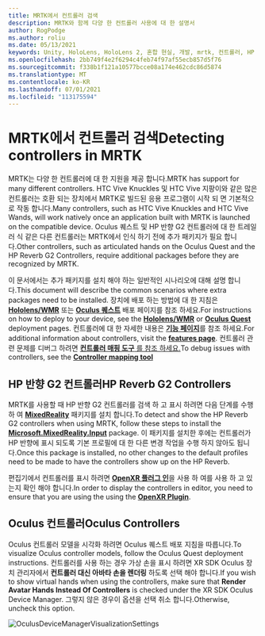 ```yaml
---
title: MRTK에서 컨트롤러 검색
description: MRTK와 함께 다양 한 컨트롤러 사용에 대 한 설명서
author: RogPodge
ms.author: roliu
ms.date: 05/13/2021
keywords: Unity, HoloLens, HoloLens 2, 혼합 현실, 개발, mrtk, 컨트롤러, HP 반향, oculus, HTC vive, 실습
ms.openlocfilehash: 2bb749f4e2f6294c4feb74f97af55ecb857d5f76
ms.sourcegitcommit: f338b1f121a10577bcce08a174e462cdc86d5874
ms.translationtype: MT
ms.contentlocale: ko-KR
ms.lasthandoff: 07/01/2021
ms.locfileid: "113175594"
---
```

# <a name="detecting-controllers-in-mrtk"></a><span data-ttu-id="abadf-104">MRTK에서 컨트롤러 검색</span><span class="sxs-lookup"><span data-stu-id="abadf-104">Detecting controllers in MRTK</span></span>

<span data-ttu-id="abadf-105">MRTK는 다양 한 컨트롤러에 대 한 지원을 제공 합니다.</span><span class="sxs-lookup"><span data-stu-id="abadf-105">MRTK has support for many different controllers.</span></span> <span data-ttu-id="abadf-106">HTC Vive Knuckles 및 HTC Vive 지팡이와 같은 많은 컨트롤러는 호환 되는 장치에서 MRTK로 빌드된 응용 프로그램이 시작 되 면 기본적으로 작동 합니다.</span><span class="sxs-lookup"><span data-stu-id="abadf-106">Many controllers, such as HTC Vive Knuckles and HTC Vive Wands, will work natively once an application built with MRTK is launched on the compatible device.</span></span> <span data-ttu-id="abadf-107">Oculus 퀘스트 및 HP 반향 G2 컨트롤러에 대 한 트레일러 식 같은 다른 컨트롤러는 MRTK에서 인식 하기 전에 추가 패키지가 필요 합니다.</span><span class="sxs-lookup"><span data-stu-id="abadf-107">Other controllers, such as articulated hands on the Oculus Quest and the HP Reverb G2 Controllers, require additional packages before they are recognized by MRTK.</span></span>

<span data-ttu-id="abadf-108">이 문서에서는 추가 패키지를 설치 해야 하는 일반적인 시나리오에 대해 설명 합니다.</span><span class="sxs-lookup"><span data-stu-id="abadf-108">This document will describe the common scenarios where extra packages need to be installed.</span></span> <span data-ttu-id="abadf-109">장치에 배포 하는 방법에 대 한 지침은 [**Hololens/WMR**](./wmr-mrtk.md) 또는 [**Oculus 퀘스트**](/windows/mixed-reality/mrtk-unity/supported-devices/oclus-quest-mrtk) 배포 페이지를 참조 하세요.</span><span class="sxs-lookup"><span data-stu-id="abadf-109">For instructions on how to deploy to your device, see the [**Hololens/WMR**](./wmr-mrtk.md) or [**Oculus Quest**](/windows/mixed-reality/mrtk-unity/supported-devices/oclus-quest-mrtk) deployment pages.</span></span> <span data-ttu-id="abadf-110">컨트롤러에 대 한 자세한 내용은 [**기능 페이지**](../features/input/controllers.md)를 참조 하세요.</span><span class="sxs-lookup"><span data-stu-id="abadf-110">For additional information about controllers, visit the [**features page**](../features/input/controllers.md).</span></span> <span data-ttu-id="abadf-111">컨트롤러 관련 문제를 디버그 하려면 [ **컨트롤러 매핑 도구** 를 참조 하세요.](../features/tools/controller-mapping-tool.md)</span><span class="sxs-lookup"><span data-stu-id="abadf-111">To debug issues with controllers, see the [**Controller mapping tool**](../features/tools/controller-mapping-tool.md)</span></span>

## <a name="hp-reverb-g2-controllers"></a><span data-ttu-id="abadf-112">HP 반향 G2 컨트롤러</span><span class="sxs-lookup"><span data-stu-id="abadf-112">HP Reverb G2 Controllers</span></span>

<span data-ttu-id="abadf-113">MRTK를 사용할 때 HP 반향 G2 컨트롤러를 검색 하 고 표시 하려면 다음 단계를 수행 하 여 [**MixedReality**](/windows/mixed-reality/develop/unity/unity-reverb-g2-controllers#installing-microsoftmixedrealityinput-with-the-mixed-reality-feature-tool) 패키지를 설치 합니다.</span><span class="sxs-lookup"><span data-stu-id="abadf-113">To detect and show the HP Reverb G2 controllers when using MRTK, follow these steps to install the [**Microsoft.MixedReality.Input**](/windows/mixed-reality/develop/unity/unity-reverb-g2-controllers#installing-microsoftmixedrealityinput-with-the-mixed-reality-feature-tool) package.</span></span> <span data-ttu-id="abadf-114">이 패키지를 설치한 후에는 컨트롤러가 HP 반향에 표시 되도록 기본 프로필에 대 한 다른 변경 작업을 수행 하지 않아도 됩니다.</span><span class="sxs-lookup"><span data-stu-id="abadf-114">Once this package is installed, no other changes to the default profiles need to be made to have the controllers show up on the HP Reverb.</span></span> 

<span data-ttu-id="abadf-115">편집기에서 컨트롤러를 표시 하려면 [**OpenXR 플러그 인**](/windows/mixed-reality/develop/unity/openxr-getting-started)을 사용 하 여를 사용 하 고 있는지 확인 해야 합니다.</span><span class="sxs-lookup"><span data-stu-id="abadf-115">In order to display the controllers in editor, you need to ensure that you are using the using the [**OpenXR Plugin**](/windows/mixed-reality/develop/unity/openxr-getting-started).</span></span>

## <a name="oculus-controllers"></a><span data-ttu-id="abadf-116">Oculus 컨트롤러</span><span class="sxs-lookup"><span data-stu-id="abadf-116">Oculus Controllers</span></span> 

<span data-ttu-id="abadf-117">Oculus 컨트롤러 모델을 시각화 하려면 Oculus 퀘스트 배포 지침을 따릅니다.</span><span class="sxs-lookup"><span data-stu-id="abadf-117">To visualize Oculus controller models, follow the Oculus Quest deployment instructions.</span></span> <span data-ttu-id="abadf-118">컨트롤러를 사용 하는 경우 가상 손을 표시 하려면 XR SDK Oculus 장치 관리자에서 **컨트롤러 대신 아바타 손을 렌더링** 하도록 선택 해야 합니다.</span><span class="sxs-lookup"><span data-stu-id="abadf-118">If you wish to show virtual hands when using the controllers, make sure that **Render Avatar Hands Instead Of Controllers** is checked under the XR SDK Oculus Device Manager.</span></span> <span data-ttu-id="abadf-119">그렇지 않은 경우이 옵션을 선택 취소 합니다.</span><span class="sxs-lookup"><span data-stu-id="abadf-119">Otherwise, uncheck this option.</span></span>

![OculusDeviceManagerVisualizationSettings](../images/cross-platform/oculus-quest/OculusDeviceManager.png)
